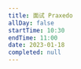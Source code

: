 ```yaml
---
title: 面试 Praxedo
allDay: false
startTime: 10:30
endTime: 11:00
date: 2023-01-18
completed: null
---
```

